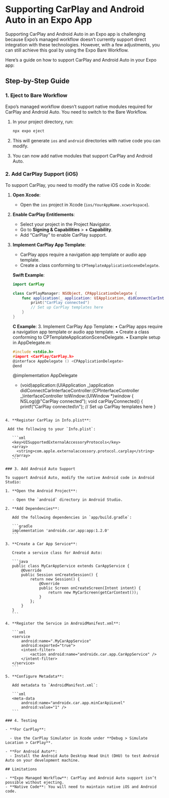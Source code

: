 # Supporting CarPlay and Android Auto in an Expo App

Supporting CarPlay and Android Auto in an Expo app is challenging because Expo’s managed workflow doesn’t currently support direct integration with these technologies. However, with a few adjustments, you can still achieve this goal by using the Expo Bare Workflow.

Here’s a guide on how to support CarPlay and Android Auto in your Expo app:

## Step-by-Step Guide

### 1. Eject to Bare Workflow

Expo’s managed workflow doesn’t support native modules required for CarPlay and Android Auto. You need to switch to the Bare Workflow.

1. In your project directory, run:

   ```bash
   npx expo eject
   ```

2. This will generate `ios` and `android` directories with native code you can modify.
3. You can now add native modules that support CarPlay and Android Auto.

### 2. Add CarPlay Support (iOS)

To support CarPlay, you need to modify the native iOS code in Xcode:

1. **Open Xcode**:

   - Open the `ios` project in Xcode (`ios/YourAppName.xcworkspace`).

2. **Enable CarPlay Entitlements**:

   - Select your project in the Project Navigator.
   - Go to **Signing & Capabilities** > **+ Capability**.
   - Add “CarPlay” to enable CarPlay support.

3. **Implement CarPlay App Template**:

   - CarPlay apps require a navigation app template or audio app template.
   - Create a class conforming to `CPTemplateApplicationSceneDelegate`.

   **Swift Example**:

   ```swift
   import CarPlay

   class CarPlayManager: NSObject, CPApplicationDelegate {
       func application(_ application: UIApplication, didConnectCarInterfaceController interfaceController: CPInterfaceController, to window: UIWindow) {
           print("CarPlay connected")
           // Set up CarPlay templates here
       }
   }
   ```

   **C Example**: 3. Implement CarPlay App Template:
   • CarPlay apps require a navigation app template or audio app template.
   • Create a class conforming to CPTemplateApplicationSceneDelegate.
   • Example setup in AppDelegate.m:

   ```c
   #include <stdio.h>
   #import <CarPlay/CarPlay.h>
   @interface AppDelegate () <CPApplicationDelegate>
   @end
   ```

   @implementation AppDelegate

   - (void)application:(UIApplication _)application didConnectCarInterfaceController:(CPInterfaceController _)interfaceController toWindow:(UIWindow \*)window {
     NSLog(@"CarPlay connected");
     void carPlayConnected() {
     printf("CarPlay connected\n");
     // Set up CarPlay templates here
     }

````

4. **Register CarPlay in Info.plist**:

 Add the following to your `Info.plist`:

   ```xml
   <key>UISupportedExternalAccessoryProtocols</key>
   <array>
     <string>com.apple.externalaccessory.protocol.carplay</string>
   </array>
   ```

### 3. Add Android Auto Support

To support Android Auto, modify the native Android code in Android Studio:

1. **Open the Android Project**:

   - Open the `android` directory in Android Studio.

2. **Add Dependencies**:

   Add the following dependencies in `app/build.gradle`:

   ```gradle
   implementation 'androidx.car.app:app:1.2.0'
   ```

3. **Create a Car App Service**:

   Create a service class for Android Auto:

   ```java
   public class MyCarAppService extends CarAppService {
       @Override
       public Session onCreateSession() {
           return new Session() {
               @Override
               public Screen onCreateScreen(Intent intent) {
                   return new MyCarScreen(getCarContext());
               }
           };
       }
   }
   ```

4. **Register the Service in AndroidManifest.xml**:

   ```xml
   <service
       android:name=".MyCarAppService"
       android:exported="true">
       <intent-filter>
           <action android:name="androidx.car.app.CarAppService" />
       </intent-filter>
   </service>
   ```

5. **Configure Metadata**:

   Add metadata to `AndroidManifest.xml`:

   ```xml
   <meta-data
       android:name="androidx.car.app.minCarApiLevel"
       android:value="1" />
   ```

### 4. Testing

- **For CarPlay**:

  - Use the CarPlay Simulator in Xcode under **Debug > Simulate Location > CarPlay**.

- **For Android Auto**:
  - Install the Android Auto Desktop Head Unit (DHU) to test Android Auto on your development machine.

## Limitations

- **Expo Managed Workflow**: CarPlay and Android Auto support isn’t possible without ejecting.
- **Native Code**: You will need to maintain native iOS and Android code.
````
